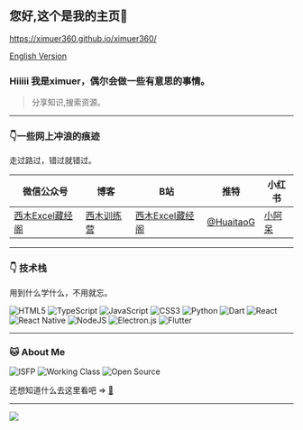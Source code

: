 ## 您好,这个是我的主页👋
https://ximuer360.github.io/ximuer360/

[English Version](./README-EN.md)
### Hiiiii 我是ximuer，偶尔会做一些有意思的事情。
> 分享知识,搜索资源。

---

### 👇一些网上冲浪的痕迹
走过路过，错过就错过。

|  微信公众号   |  博客  | B站 | 推特 | 小红书 |
|  ----  | ---- | ---- | ---- | ---- |
| [西木Excel藏经阁](https://github.com/ximuer360/ximuer360/blob/main/wechat_channel.jpg) | [西木训练营](https://binake.github.io) | [西木Excel藏经阁](https://space.bilibili.com/105912803) | [@HuaitaoG](https://x.com/HuaitaoG) | [小阿呆](https://www.xiaohongshu.com/user/profile/63269c09000000002303c054) |

---
### 👇 技术栈
用到什么学什么，不用就忘。

![HTML5](https://img.shields.io/badge/html5-%23E34F26.svg?style=for-the-badge&logo=html5&logoColor=white)
![TypeScript](https://img.shields.io/badge/typescript-%23007ACC.svg?style=for-the-badge&logo=typescript&logoColor=white)
![JavaScript](https://img.shields.io/badge/javascript-%23323330.svg?style=for-the-badge&logo=javascript&logoColor=%23F7DF1E)
![CSS3](https://img.shields.io/badge/css3-%231572B6.svg?style=for-the-badge&logo=css3&logoColor=white)
![Python](https://img.shields.io/badge/python-3670A0?style=for-the-badge&logo=python&logoColor=ffdd54)
![Dart](https://img.shields.io/badge/dart-%230175C2.svg?style=for-the-badge&logo=dart&logoColor=white)
![React](https://img.shields.io/badge/react-%2320232a.svg?style=for-the-badge&logo=react&logoColor=%2361DAFB)
![React Native](https://img.shields.io/badge/react_native-%2320232a.svg?style=for-the-badge&logo=react&logoColor=%2361DAFB)
![NodeJS](https://img.shields.io/badge/node.js-6DA55F?style=for-the-badge&logo=node.js&logoColor=white)
![Electron.js](https://img.shields.io/badge/Electron-191970?style=for-the-badge&logo=Electron&logoColor=white)
![Flutter](https://img.shields.io/badge/Flutter-%2302569B.svg?style=for-the-badge&logo=Flutter&logoColor=white)

---
### 🐱 About Me
![ISFP](https://img.shields.io/badge/-%20ISFP-blueviolet)
![Working Class](https://img.shields.io/badge/-Working%20Class-blue)
![Open Source](https://img.shields.io/badge/-Open%20Source-brightgreen)

还想知道什么去这里看吧 => [🤫](https://binake.github.io)

---
![](https://komarev.com/ghpvc/?username=maotoumao&color=66ccff)
